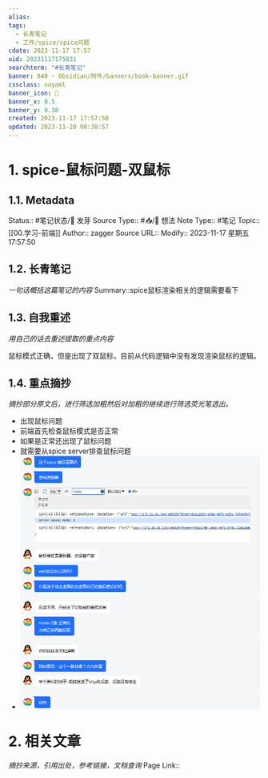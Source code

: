 ```yaml
---
alias: 
tags:
  - 长青笔记
  - 工作/spice/spice问题
cdate: 2023-11-17 17:57
uid: 20231117175831
searchterm: "#长青笔记"
banner: 040 - Obsidian/附件/banners/book-banner.gif
cssclass: noyaml
banner_icon: 💌
banner_x: 0.5
banner_y: 0.38
created: 2023-11-17 17:57:50
updated: 2023-11-20 08:38:57
---
```


# 1. spice-鼠标问题-双鼠标

## 1.1. Metadata

Status:: #笔记状态/🌱 发芽
Source Type:: #📥/💭 想法 
Note Type:: #笔记
Topic:: [[00.学习-前端]]
Author:: zagger
Source URL::
Modify:: 2023-11-17 星期五 17:57:50

## 1.2. 长青笔记

_一句话概括这篇笔记的内容_
Summary::spice鼠标渲染相关的逻辑需要看下

## 1.3. 自我重述

_用自己的话去重述提取的重点内容_

鼠标模式正确，但是出现了双鼠标，目前从代码逻辑中没有发现渲染鼠标的逻辑。

## 1.4. 重点摘抄

_摘抄部分原文后，进行筛选加粗然后对加粗的继续进行筛选荧光笔选出。_

- 出现鼠标问题
- 前端首先检查鼠标模式是否正常
- 如果是正常还出现了鼠标问题
- 就需要从spice server排查鼠标问题
- ![image.png](https://raw.githubusercontent.com/zaggerj/obsidian_picgo/main/obsidian/20231117180039.png)

# 2. 相关文章

_摘抄来源，引用出处，参考链接，文档查询_
Page Link::


